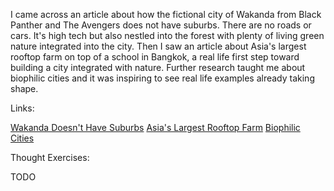 I came across an article about how the fictional city of Wakanda from Black Panther and The Avengers does not have suburbs. There are no roads or cars. It's high tech but also nestled into the forest with plenty of living green nature integrated into the city. Then I saw an article about Asia's largest rooftop farm on top of a school in Bangkok, a real life first step toward building a city integrated with nature. Further research taught me about biophilic cities and it was inspiring to see real life examples already taking shape.


Links:

[Wakanda Doesn't Have Suburbs](https://time.com/5889324/movies-climate-change/)
[Asia's Largest Rooftop Farm](https://ideas.ted.com/see-asias-largest-organic-rooftop-farm-located-in-the-middle-of-bangkok/)
[Biophilic Cities](https://www.biophiliccities.org/)

Thought Exercises:

TODO